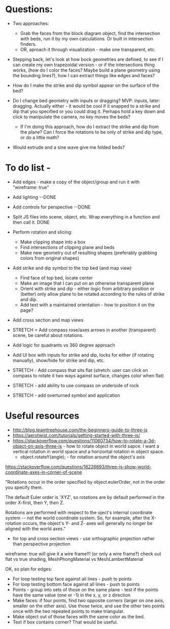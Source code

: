 # Questions:
  * Two approaches: 
    * Grab the faces from the block diagram object, find the intersection with beds, run it by my own calculations. Or built in intersection finders.
    * OR, aproach it through visualization - make one transparent, etc. 
  * Stepping back, let's look at how bock geometries are defined, to see if I can create my own trapezoidal version - or if the intersections thing works, (how do I color the faces? Maybe build a plane geometry using the bounding lines?), how I can extract things like edges and faces? 
  * How do I make the strike and dip symbol appear on the surface of the bed?
  * Do I change bed geometry with inputs or dragging? MVP: inputs, later: dragging. Actually either - it would be cool if it snapped to a strike and dip that you specified or you could drag it. Perhaps hold a key down and click to manipulate the camera, no key moves the beds?
    * If I'm doing this approach, how do I extract the strike and dip from the plane? Can I force the rotations to be only of strike and dip type, or do a little math?

  * Would extrude and a sine wave give me folded beds?


# To do list - 
  * Add edges - make a copy of the object/group and run it with "wireframe: true"
  * Add lighting --DONE
  * Add controls for perspective --DONE
  * Split JS files into scene, object, etc. Wrap everything in a function and then call it. DONE

  * Perform rotation and slicing:
    * Make clipping shape into a box
    * Find intersections of clipping plane and beds
    * Make new geometry out of resulting shapes (preferably grabbing colors from original shapes)
  
  * Add strike and dip symbol to the top bed (and map view)
    * Find face of top bed, locate center
    * Make an image that I can put on an otherwise transparent plane
    * Orient with strike and dip - either logic from arbitrary position or (better) only allow plane to be rotated according to the rules of strike and dip.
    * Add text with a maintained orientation - how to position it on the page? 
  
  * Add cross section and map views
  * STRETCH = Add compass rose/axes arrows in another (transparent) scene, be careful about rotations. 

  * Add logic for quadrants vs 360 degree approach
  * Add UI box with inputs for strike and dip, locks for either (if rotating manually), show/hide for strike and dip, etc. 
  
  * STRETCH - Add compass that sits flat (stretch: user can click on compass to rotate it two ways against surface, changes color when flat)
  * STRETCH - add ability to use compass on underside of rock
  * STRETCH - add overturned symbol and application

  
# Useful resources

* http://blog.teamtreehouse.com/the-beginners-guide-to-three-js
* https://aerotwist.com/tutorials/getting-started-with-three-js/
* https://stackoverflow.com/questions/11060734/how-to-rotate-a-3d-object-on-axis-three-js - how to rotate object in world sapce. I want a vertical rotation in world space and a horizontal rotation in object space. 
  * object.rotateY(angle); - for rotation around the object's axis

https://stackoverflow.com/questions/16226693/three-js-show-world-coordinate-axes-in-corner-of-scene

"Rotations occur in the order specified by object.eulerOrder, not in the order you specify them.

The default Euler order is 'XYZ', so rotations are by default performed in the order X-first, then Y, then Z.

Rotations are performed with respect to the oject's internal coordinate system -- not the world coordinate system. So, for example, after the X-rotation occurs, the object's Y- and Z- axes will generally no longer be aligned with the world axes."

 - for top and cross section views - use orthographic projection rather than perspective projection

wireframe: true will give it a wire frame!!! (or only a wire frame?)
check out flat vs true shading, MeshPhongMaterial vs MeshLambertMaterial


OK, so plan for edges: 

* For loop testing top face against all lines - push to points
* For loop testing bottom face against all lines - push to points
* Points - group into sets of those on the same plane - test if the points have the same value (one or -1) in the x, y, or z direction
* Make faces: if four points, find two opposite corners (larger on one axis, smaller on the other axis). Use those twice, and use the other two points once with the two repeated points to make triangular. 
* Make object out of those faces with the same color as the bed. 
* Text if box contains corner? That would be useful. 